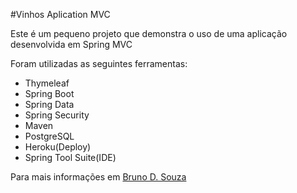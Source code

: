 #Vinhos Aplication MVC

Este é um pequeno projeto que demonstra o uso de uma aplicação desenvolvida
em Spring MVC

Foram utilizadas as seguintes ferramentas:

- Thymeleaf
- Spring Boot
- Spring Data
- Spring Security
- Maven
- PostgreSQL
- Heroku(Deploy)
- Spring Tool Suite(IDE)

Para mais informações em [Bruno D. Souza](www.facebook.com/zieg07)
